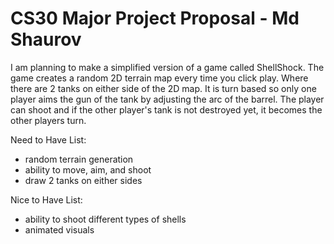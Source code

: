 # CS30 Major Project Proposal - Md Shaurov
I am planning to make a simplified version of a game called ShellShock. The game creates a random 2D terrain map
every time you click play. Where there are 2 tanks on either side of the 2D map. It is turn based so only one player
aims the gun of the tank by adjusting the arc of the barrel. The player can shoot and if the other player's tank is 
not destroyed yet, it becomes the other players turn. 

Need to Have List:
- random terrain generation
- ability to move, aim, and shoot
- draw 2 tanks on either sides

Nice to Have List:
- ability to shoot different types of shells
- animated visuals